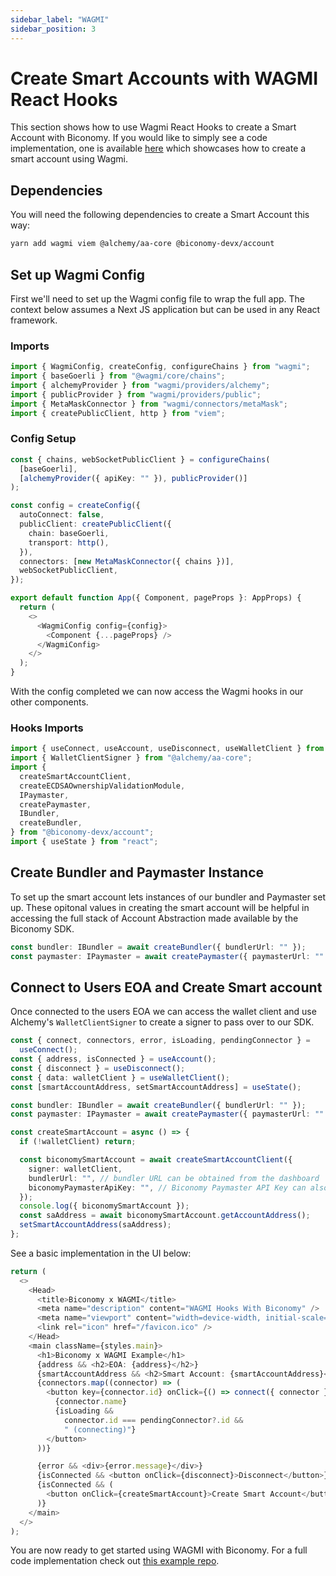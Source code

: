 ```yaml
---
sidebar_label: "WAGMI"
sidebar_position: 3
---
```


# Create Smart Accounts with WAGMI React Hooks

This section shows how to use Wagmi React Hooks to create a Smart Account with Biconomy. If you would like to simply see a code implementation, one is available [here](https://github.com/bcnmy/biconomy_wagmi_example) which showcases how to create a smart account using Wagmi.

## Dependencies

You will need the following dependencies to create a Smart Account this way:

```bash
yarn add wagmi viem @alchemy/aa-core @biconomy-devx/account
```

## Set up Wagmi Config

First we'll need to set up the Wagmi config file to wrap the full app. The context below assumes a Next JS application but can be used in any React framework.

### Imports

```typescript
import { WagmiConfig, createConfig, configureChains } from "wagmi";
import { baseGoerli } from "@wagmi/core/chains";
import { alchemyProvider } from "wagmi/providers/alchemy";
import { publicProvider } from "wagmi/providers/public";
import { MetaMaskConnector } from "wagmi/connectors/metaMask";
import { createPublicClient, http } from "viem";
```

### Config Setup

```typescript
const { chains, webSocketPublicClient } = configureChains(
  [baseGoerli],
  [alchemyProvider({ apiKey: "" }), publicProvider()]
);

const config = createConfig({
  autoConnect: false,
  publicClient: createPublicClient({
    chain: baseGoerli,
    transport: http(),
  }),
  connectors: [new MetaMaskConnector({ chains })],
  webSocketPublicClient,
});

export default function App({ Component, pageProps }: AppProps) {
  return (
    <>
      <WagmiConfig config={config}>
        <Component {...pageProps} />
      </WagmiConfig>
    </>
  );
}
```

With the config completed we can now access the Wagmi hooks in our other components.

### Hooks Imports

```typescript
import { useConnect, useAccount, useDisconnect, useWalletClient } from "wagmi";
import { WalletClientSigner } from "@alchemy/aa-core";
import {
  createSmartAccountClient,
  createECDSAOwnershipValidationModule,
  IPaymaster,
  createPaymaster,
  IBundler,
  createBundler,
} from "@biconomy-devx/account";
import { useState } from "react";
```

## Create Bundler and Paymaster Instance

To set up the smart account lets instances of our bundler and Paymaster set up. These opitonal values in creating the smart account will be helpful in accessing the full stack of Account Abstraction made available by the Biconomy SDK.

```typescript
const bundler: IBundler = await createBundler({ bundlerUrl: "" });
const paymaster: IPaymaster = await createPaymaster({ paymasterUrl: "" });
```

## Connect to Users EOA and Create Smart account

Once connected to the users EOA we can access the wallet client and use Alchemy's `WalletClientSigner` to create a signer to pass over to our SDK.

```typescript
const { connect, connectors, error, isLoading, pendingConnector } =
  useConnect();
const { address, isConnected } = useAccount();
const { disconnect } = useDisconnect();
const { data: walletClient } = useWalletClient();
const [smartAccountAddress, setSmartAccountAddress] = useState();

const bundler: IBundler = await createBundler({ bundlerUrl: "" });
const paymaster: IPaymaster = await createPaymaster({ paymasterUrl: "" });

const createSmartAccount = async () => {
  if (!walletClient) return;

  const biconomySmartAccount = await createSmartAccountClient({
    signer: walletClient,
    bundlerUrl: "", // bundler URL can be obtained from the dashboard
    biconomyPaymasterApiKey: "", // Biconomy Paymaster API Key can also be obtained from dashboard
  });
  console.log({ biconomySmartAccount });
  const saAddress = await biconomySmartAccount.getAccountAddress();
  setSmartAccountAddress(saAddress);
};
```

See a basic implementation in the UI below:

```typescript
return (
  <>
    <Head>
      <title>Biconomy x WAGMI</title>
      <meta name="description" content="WAGMI Hooks With Biconomy" />
      <meta name="viewport" content="width=device-width, initial-scale=1" />
      <link rel="icon" href="/favicon.ico" />
    </Head>
    <main className={styles.main}>
      <h1>Biconomy x WAGMI Example</h1>
      {address && <h2>EOA: {address}</h2>}
      {smartAccountAddress && <h2>Smart Account: {smartAccountAddress}</h2>}
      {connectors.map((connector) => (
        <button key={connector.id} onClick={() => connect({ connector })}>
          {connector.name}
          {isLoading &&
            connector.id === pendingConnector?.id &&
            " (connecting)"}
        </button>
      ))}

      {error && <div>{error.message}</div>}
      {isConnected && <button onClick={disconnect}>Disconnect</button>}
      {isConnected && (
        <button onClick={createSmartAccount}>Create Smart Account</button>
      )}
    </main>
  </>
);
```

You are now ready to get started using WAGMI with Biconomy. For a full code implementation check out [this example repo](https://github.com/bcnmy/biconomy_wagmi_example).

